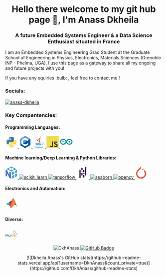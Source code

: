 <h1 align="center">Hello there welcome to my git hub page 👋, I'm Anass Dkheila</h1>
<h3 align="center">A future Embedded Systems Engineer & a Data Science Enthusiast situated in France</h3>

<p>I am an Embedded Systems Engineering Grad Student at the Graduate School of Engineering in Physics, Electronics, Materials
Sciences (Grenoble INP - Phelma, UGA). I use this page as a gateway to share all my ongoing and future projects with you!</p>
<p>If you have any equiries :bulb: , feel free to contact me !</p>

<h3 align="left">Socials:</h3>
<p align="left">
<a href="https://www.linkedin.com/in/dkhanass/" target="blank"><img align="center" src="https://raw.githubusercontent.com/rahuldkjain/github-profile-readme-generator/master/src/images/icons/Social/linked-in-alt.svg" alt="anass-dkheila" height="30" width="40" /></a>
</p>
<h3 align="left">Key Compentencies:</h3>
<h4 align="left">Programming Languages:</h4>
<p align="left"> 
<a href="https://www.python.org" target="_blank" rel="noreferrer"> <img src="https://raw.githubusercontent.com/devicons/devicon/master/icons/python/python-original.svg" alt="python" width="40" height="40"/> </a>
<a href="https://www.cprogramming.com/" target="_blank" rel="noreferrer"> <img src="https://raw.githubusercontent.com/devicons/devicon/master/icons/c/c-original.svg" alt="c" width="40" height="40"/> </a>
<a href="https://www.java.com" target="_blank" rel="noreferrer"> <img src="https://raw.githubusercontent.com/devicons/devicon/master/icons/java/java-original.svg" alt="java" width="40" height="40"/> </a>
<a href="https://developer.mozilla.org/en-US/docs/Web/JavaScript" target="_blank" rel="noreferrer"> <img src="https://raw.githubusercontent.com/devicons/devicon/master/icons/javascript/javascript-original.svg" alt="javascript" width="40" height="40"/> </a>
<a href="https://www.arduino.cc" target="_blank" rel="noreferrer"> <img src="https://github.com/devicons/devicon/blob/master/icons/arduino/arduino-original.svg" alt="arduino" width="40" height="40"/> </a>

</p>
<p align="left">
<h4 align="left">Machine learning/Deep Learning & Python Libraries:</h4>
<a href="https://numpy.org" target="_blank" rel="noreferrer"> <img src="https://github.com/devicons/devicon/blob/master/icons/numpy/numpy-original.svg" alt="nympy" width="40" height="40"/> </a>
<a href="https://scikit-learn.org/" target="_blank" rel="noreferrer"> <img src="https://upload.wikimedia.org/wikipedia/commons/0/05/Scikit_learn_logo_small.svg" alt="scikit_learn" width="40" height="40"/> </a>
<a href="https://www.tensorflow.org" target="_blank" rel="noreferrer"> <img src="https://www.vectorlogo.zone/logos/tensorflow/tensorflow-icon.svg" alt="tensorflow" width="40" height="40"/> </a>
<a href="https://pandas.pydata.org/" target="_blank" rel="noreferrer"> <img src="https://raw.githubusercontent.com/devicons/devicon/2ae2a900d2f041da66e950e4d48052658d850630/icons/pandas/pandas-original.svg" alt="pandas" width="40" height="40"/> </a>
<a href="https://seaborn.pydata.org/" target="_blank" rel="noreferrer"> <img src="https://seaborn.pydata.org/_images/logo-mark-lightbg.svg" alt="seaborn" width="40" height="40"/> </a>
<a href="https://opencv.org/" target="_blank" rel="noreferrer"> <img src="https://www.vectorlogo.zone/logos/opencv/opencv-icon.svg" alt="opencv" width="40" height="40"/> </a>
<a href="https://pytorch.org" target="_blank" rel="noreferrer"> <img src="https://github.com/devicons/devicon/blob/master/icons/pytorch/pytorch-original.svg" alt="Pytorch" width="40" height="40"/> </a>

<h4 align="left">Electronics and Automation:</h4>
<a href="https://fr.mathworks.com/products/matlab.html" target="_blank" rel="noreferrer"> <img src="https://github.com/devicons/devicon/blob/master/icons/matlab/matlab-original.svg" alt="Matlab" width="40" height="40"/> </a>


<h4 align="left">Diverse:</h4>
<a href="https://www.mysql.com/" target="_blank" rel="noreferrer"> <img src="https://raw.githubusercontent.com/devicons/devicon/master/icons/mysql/mysql-original-wordmark.svg" alt="mysql" width="40" height="40"/> </a>

<p align="center">
  <img src="https://komarev.com/ghpvc/?username=DkhAnass&label=Profile%20views&color=0e75b6&style=flat" alt="DkhAnass" height="30" />
  <a href="https://www.linkedin.com/in/dkhanass/" target="_blank" title="">
  </a>
  <a href="https://github.com/DkhAnass?tab=followers" target="_blank" title="">
    <img src="https://img.shields.io/github/followers/DkhAnass?label=Followers&style=social" alt="GitHub Badge" height="30"/>
  </a>
</p>
<p align="center">
[![Dkheila Anass's GitHub stats](https://github-readme-stats.vercel.app/api?username=DkhAnass&count_private=true)](https://github.com/DkhAnass/github-readme-stats)
</p>
</p>



<!---
DkhAnass/DkhAnass is a ✨ special ✨ repository because its `README.md` (this file) appears on your GitHub profile.
You can click the Preview link to take a look at your changes.
--->
